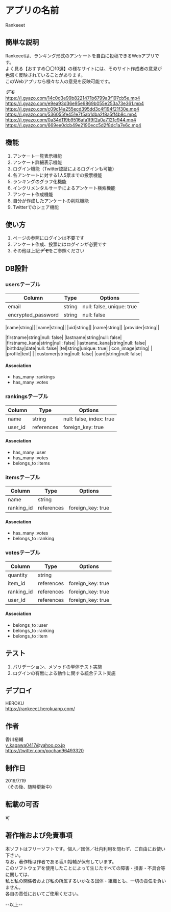 # アプリの名前

 Rankeeet  

## 簡単な説明
 
 Rankeeetは、ランキング形式のアンケートを自由に投稿できるWebアプリです。  
 よく見る【おすすめ〇〇10選】の様なサイトには、そのサイト作成者の意見が色濃く反映されていることがあります。  
 このWebアプリなら様々な人の意見を反映可能です。
 
***デモ***  
https://i.gyazo.com/14c0d3e99b8221471b6799a3f197cb5e.mp4   
https://i.gyazo.com/e9ea93d36e95e9869b055e253a73e361.mp4
https://i.gyazo.com/c09c14a255ecd395dd3c4f194f21f30e.mp4
https://i.gyazo.com/536055fe451e7f5ab1dba2f8a5ff4b8c.mp4
https://i.gyazo.com/0a34d119b9516afa1f9f2a0a7121c944.mp4
https://i.gyazo.com/669ee0dcb49e2190ecc5d2f8dc1a7e6c.mp4
 
 
## 機能
 
 1) アンケート一覧表示機能
 2) アンケート詳細表示機能
 3) ログイン機能（Twitter認証によるログインも可能）  
 4) 各アンケートに対する1人5票までの投票機能  
 5) ランキングのグラフ化機能  
 6) インクリメンタルサーチによるアンケート検索機能  
 7) アンケート作成機能
 8) 自分が作成したアンケートの削除機能  
 9) Twitterでのシェア機能

## 使い方
 
 1) ページの参照にログインは不要です  
 2) アンケート作成、投票にはログインが必要です 
 3) その他は上記***デモ***をご参照ください
 
## DB設計

### usersテーブル

|Column|Type|Options|
|------|----|-------|
|email|string|null: false, unique: true|
|encrypted_password|string|null: false|

|name|string||
|name|string||
|uid|string||
|name|string||
|provider|string||

|firstname|string|null: false|
|lastname|string|null: false|
|firstname_kana|string|null: false|
|lastname_kana|string|null: false|
|birthday|date|null: false|
|tel|string|unique: true|
|icon_image|string| |
|profile|text| |
|customer|string|null: false|
|card|string|null: false|

#### Association

- has_many :rankings
- has_many :votes

### rankingsテーブル

|Column|Type|Options|
|------|----|-------|
|name|string|null: false, index: true|
|user_id|references|foreign_key: true|

#### Association

- has_many :user
- has_many :votes
- belongs_to :items

### itemsテーブル

|Column|Type|Options|
|------|----|-------|
|name|string||
|ranking_id|references|foreign_key: true|

#### Association

- has_many :votes
- belongs_to :ranking

### votesテーブル

|Column|Type|Options|
|------|----|-------|
|quantity|string||
|item_id|references|foreign_key: true|
|ranking_id|references|foreign_key: true|
|user_id|references|foreign_key: true|

#### Association

- belongs_to :user
- belongs_to :ranking
- belongs_to :item

## テスト
 
 1) バリデーション、メソッドの単体テスト実施  
 2) ログインの有無による動作に関する統合テスト実施  
 
## デプロイ
 
 HEROKU  
 https://rankeeet.herokuapp.com/
 

## 作者
 
 香川裕輔  
 y_kagawa0417@yahoo.co.jp  
 https://twitter.com/pochan96493320

## 制作日

 2019/7/19  
 （その後、随時更新中）

## 転載の可否

 可
 
## 著作権および免責事項

 本ソフトはフリーソフトです。個人／団体／社内利用を問わず、ご自由にお使い下さい。  
 なお，著作権は作者である香川裕輔が保有しています。  
 このソフトウェアを使用したことによって生じたすべての障害・損害・不具合等に関しては、  
 私と私の関係者および私の所属するいかなる団体・組織とも、一切の責任を負いません。  
 各自の責任においてご使用ください。


--以上--
